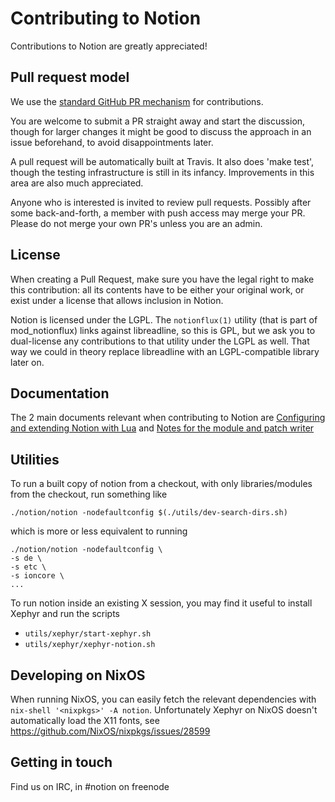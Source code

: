 # Contributing to Notion

Contributions to Notion are greatly appreciated!

## Pull request model

We use the [standard GitHub PR mechanism](https://help.github.com/en/articles/creating-a-pull-request)
for contributions.

You are welcome to submit a PR straight away and start the discussion, though
for larger changes it might be good to discuss the approach in an issue
beforehand, to avoid disappointments later.

A pull request will be automatically built at Travis. It also does 'make test',
though the testing infrastructure is still in its infancy. Improvements in this
area are also much appreciated.

Anyone who is interested is invited to review pull requests. Possibly after
some back-and-forth, a member with push access may merge your PR. Please do
not merge your own PR's unless you are an admin.

## License

When creating a Pull Request, make sure you have the legal right to make this
contribution: all its contents have to be either your original work, or exist
under a license that allows inclusion in Notion.

Notion is licensed under the LGPL. The `notionflux(1)` utility (that is part of
mod_notionflux) links against
libreadline, so this is GPL, but we ask you to dual-license any contributions
to that utility under the LGPL as well. That way we could in theory replace
libreadline with an LGPL-compatible library later on.

## Documentation

The 2 main documents relevant when contributing to Notion are
[Configuring and extending Notion with Lua](https://raboof.github.io/notion-doc/notionconf/)
and [Notes for the module and patch writer](https://raboof.github.io/notion-doc/notionnotes/)

## Utilities

To run a built copy of notion from a checkout, with only
libraries/modules from the checkout, run something like

```
./notion/notion -nodefaultconfig $(./utils/dev-search-dirs.sh)
```

which is more or less equivalent to running

```
./notion/notion -nodefaultconfig \
-s de \
-s etc \
-s ioncore \
...
```

To run notion inside an existing X session, you may find it useful to
install Xephyr and run the scripts

- `utils/xephyr/start-xephyr.sh`
- `utils/xephyr/xephyr-notion.sh`

## Developing on NixOS

When running NixOS, you can easily fetch the relevant dependencies with
`nix-shell '<nixpkgs>' -A notion`. Unfortunately Xephyr on NixOS doesn't
automatically load the X11 fonts, see https://github.com/NixOS/nixpkgs/issues/28599

## Getting in touch

Find us on IRC, in #notion on freenode
